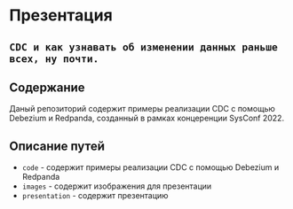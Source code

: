 # Презентация 
## `CDC и как узнавать об изменении данных раньше всех, ну почти.`

## Содержание
Даный репозиторий содержит примеры реализации CDC с помощью Debezium и Redpanda, созданный в рамках концеренции SysConf 2022.

## Описание путей
- `code` - содержит примеры реализации CDC с помощью Debezium и Redpanda
- `images` - содержит изображения для презентации
- `presentation` - содержит презентацию

